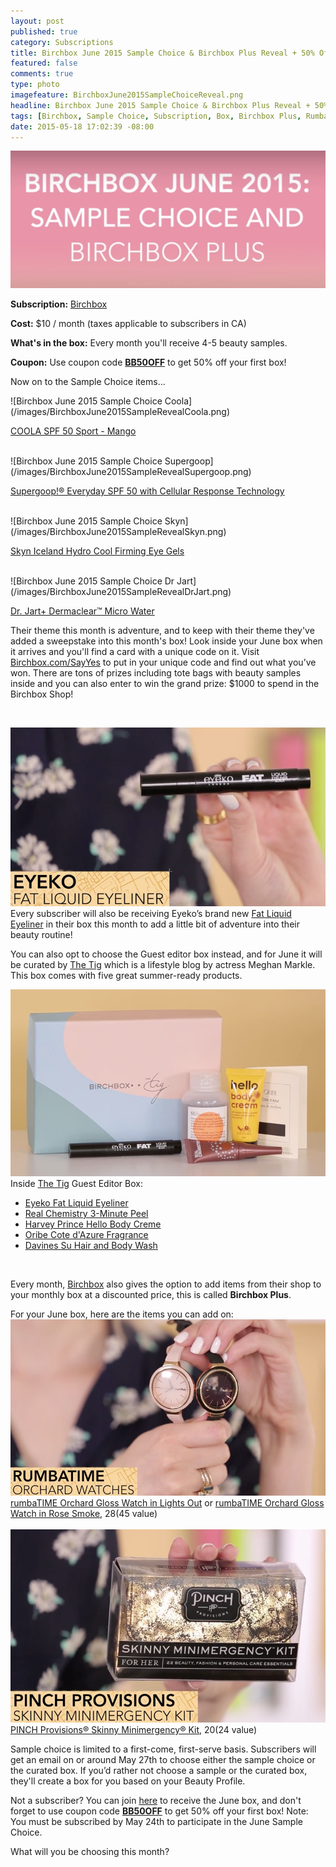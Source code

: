 ```yaml
---
layout: post
published: true
category: Subscriptions
title: Birchbox June 2015 Sample Choice & Birchbox Plus Reveal + 50% Off Coupon!
featured: false
comments: true
type: photo
imagefeature: BirchboxJune2015SampleChoiceReveal.png
headline: Birchbox June 2015 Sample Choice & Birchbox Plus Reveal + 50% Off Coupon!
tags: [Birchbox, Sample Choice, Subscription, Box, Birchbox Plus, Rumba, Pinch Provisions]
date: 2015-05-18 17:02:39 -08:00
---
```


![Birchbox June 2015 Sample Choice Reveal](/images/BirchboxJune2015SampleChoiceReveal.png)
<p><b>Subscription:</b> <a href="https://www.birchbox.com/invite/whatsupmailbox">Birchbox</a></p>
<p><b>Cost:</b> $10 / month (taxes applicable to subscribers in CA)</p>
<p><b>What's in the box:</b> Every month you'll receive 4-5 beauty samples.</p>
<p><b>Coupon:</b> Use coupon code <a href="https://www.birchbox.com/invite/whatsupmailbox"><b>BB50OFF</b></a> to get 50% off your first box!</p>

<p>Now on to the Sample Choice items...</p>
![Birchbox June 2015 Sample Choice Coola](/images/BirchboxJune2015SampleRevealCoola.png)
<p><a href="https://www.birchbox.com/shop/coola-sport-mango-moisturizer">COOLA SPF 50 Sport - Mango</a></p>
<br>
![Birchbox June 2015 Sample Choice Supergoop](/images/BirchboxJune2015SampleRevealSupergoop.png)
<p><a href="https://www.birchbox.com/shop/supergoop-everyday-spf-50-with-cellular-response-technology-2-4-oz">Supergoop!® Everyday SPF 50 with Cellular Response Technology</a></p>
<br>
![Birchbox June 2015 Sample Choice Skyn](/images/BirchboxJune2015SampleRevealSkyn.png)
<p><a href="https://www.birchbox.com/shop/skyn-iceland-hydro-cool-firming-eye-gels">Skyn Iceland Hydro Cool Firming Eye Gels</a></p>
<br>
![Birchbox June 2015 Sample Choice Dr Jart](/images/BirchboxJune2015SampleRevealDrJart.png)
<p><a href="https://www.birchbox.com/shop/dr-jart-dermaclear-microwater">Dr. Jart+ Dermaclear™ Micro Water</a></p>

<p>Their theme this month is adventure, and to keep with their theme they've added a sweepstake into this month's box! Look inside your June box when it arrives and you'll find a card with a unique code on it. Visit <a href="http://www.birchbox.com/SayYes">Birchbox.com/SayYes</a> to put in your unique code and find out what you’ve won. There are tons of prizes including tote bags with beauty samples inside and you can also enter to win the grand prize: $1000 to spend in the Birchbox Shop!</blockquote></p>
<br>

![Birchbox June 2015 Sample Choice Eyeko](/images/BirchboxJune2015SampleRevealEyeko.png)
Every subscriber will also be receiving Eyeko’s brand new <a href="https://www.birchbox.com/shop/eyeko-fat-liquid-eyeliner">Fat Liquid Eyeliner</a> in their box this month to add a little bit of adventure into their beauty routine!

<p>You can also opt to choose the Guest editor box instead, and for June it will be curated by <a href="http://thetig.com">The Tig</a> which is a lifestyle blog by actress Meghan Markle. This box comes with five great summer-ready products.</p>

![Birchbox June 2015 The Tig Box](/images/BirchboxJune2015SampleRevealCuratedBox.png)
Inside <a href="http://thetig.com">The Tig</a> Guest Editor Box:
<ul>
<li><a href="https://www.birchbox.com/shop/eyeko-fat-liquid-eyeliner">Eyeko Fat Liquid Eyeliner</a></li>
<li><a href="https://www.birchbox.com/shop/real-chemistry-3-minute-precision-peel">Real Chemistry 3-Minute Peel</a></li>
<li><a href="https://www.birchbox.com/shop/harvey-prince-hello-body-cream">Harvey Prince Hello Body Creme</a></li>
<li><a href="https://www.birchbox.com/shop/oribe-cote-d-azur-fragrance">Oribe Cote d'Azure Fragrance</a></li>
<li><a href="https://www.birchbox.com/shop/davines-su-hair-and-body-mask">Davines Su Hair and Body Wash</a></li>
</ul>
<br>

<p>Every month, <a href="https://www.birchbox.com/invite/whatsupmailbox">Birchbox</a> also gives the option to add items from their shop to your monthly box at a discounted price, this is called <b>Birchbox Plus</b>.</p>

For your June box, here are the items you can add on:
![Birchbox June 2015 Plus Rumba](/images/BirchboxJune2015PlusRumba.png)
<a href="https://www.birchbox.com/shop/bbplus-rumbatime-orchard-gloss-lights-out">rumbaTIME Orchard Gloss Watch in Lights Out</a> or <a href="https://www.birchbox.com/shop/bbplus-rumbatime-orchard-gloss-rose-smoke">rumbaTIME Orchard Gloss Watch in Rose Smoke</a>, $28 ($45 value)
<br>
<br>
![Birchbox June 2015 Plus MiniMergency](/images/BirchboxJune2015PlusMiniMergency.png)
<a href="https://www.birchbox.com/shop/bbplus-pinch-provisions-skinny-minimergency-kit">PINCH Provisions® Skinny Minimergency® Kit</a>, $20 ($24 value)

<p>Sample choice is limited to a first-come, first-serve basis. Subscribers will get an email on or around May 27th to choose either the sample choice or the curated box. If you’d rather not choose a sample or the curated box, they'll create a box for you based on your Beauty Profile.</p>

Not a subscriber? You can join <a href="https://www.birchbox.com/invite/whatsupmailbox">here</a> to receive the June box, and don't forget to use coupon code <a href="https://www.birchbox.com/invite/whatsupmailbox"><b>BB50OFF</b></a> to get 50% off your first box! Note: You must be subscribed by May 24th to participate in the June Sample Choice.

<p>What will you be choosing this month?</p>
